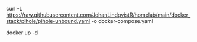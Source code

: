 curl -L https://raw.githubusercontent.com/JohanLindqvistR/homelab/main/docker_stack/pihole/pihole-unbound.yaml -o docker-compose.yaml

docker up -d